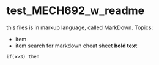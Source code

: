 # test_MECH692_w_readme
this files is in markup language, called MarkDown.
Topics:
* item
* item
search for markdown cheat sheet
**bold text**

`if(x>3) then`
